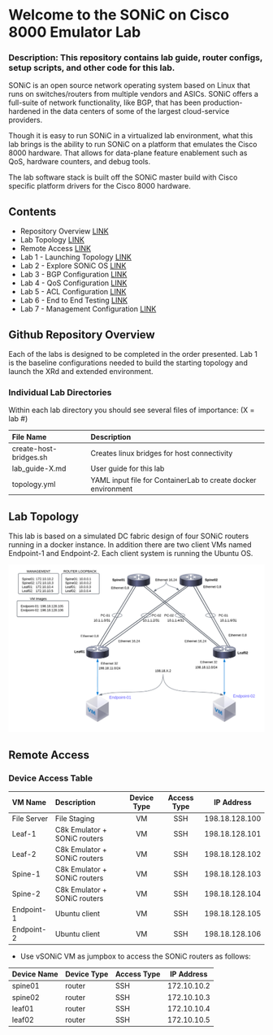 # Welcome to the SONiC on Cisco 8000 Emulator Lab

### Description: This repository contains lab guide, router configs, setup scripts, and other code for this lab.

SONiC is an open source network operating system based on Linux that runs on switches/routers from multiple vendors and ASICs. SONiC offers a full-suite of network functionality, like BGP, that has been production-hardened in the data centers of some of the largest cloud-service providers.

Though it is easy to run SONiC in a virtualized lab environment, what this lab brings is the ability to run SONiC on a platform that emulates the Cisco 8000 hardware. That allows for data-plane feature enablement such as QoS, hardware counters, and debug tools. 

The lab software stack is built off the SONiC master build with Cisco specific platform drivers for the Cisco 8000 hardware.

## Contents
* Repository Overview [LINK](#git-repository-overview)
* Lab Topology [LINK](#lab-topology)
* Remote Access [LINK](#remote-access)
* Lab 1 - Launching Topology [LINK](lab_exercise_1.md)
* Lab 2 - Explore SONiC OS [LINK](lab_exercise_2.md)
* Lab 3 - BGP Configuration [LINK](lab_exercise_3.md)
* Lab 4 - QoS Configuration [LINK](lab_exercise_4.md)
* Lab 5 - ACL Configuration [LINK](lab_exercise_5.md)
* Lab 6 - End to End Testing [LINK](lab_exercise_6.md)
* Lab 7 - Management Configuration [LINK](lab_7/lab_7-guide.md)

## Github Repository Overview
Each of the labs is designed to be completed in the order presented. Lab 1 is the baseline configurations 
needed to build the starting topology and launch the XRd and extended environment.

### Individual Lab Directories
Within each lab directory you should see several files of importance:
(X = lab #)

| File Name                | Description                                                   |
|:-------------------------|:--------------------------------------------------------------|
| create-host-bridges.sh   | Creates linux bridges for host connectivity                   |
| lab_guide-X.md           | User guide for this lab                                       |
| topology.yml             | YAML input file for ContainerLab to create docker environment |

## Lab Topology

This lab is based on a simulated DC fabric design of four SONiC routers running in a docker instance. In addition there are two client VMs named Endpoint-1 and Endpoint-2. Each client system is running the Ubuntu OS.

![Lab Topology](topo-drawings/sonic-4-node-topology.png)

## Remote Access


### Device Access Table
| VM Name        | Description                  | Device Type | Access Type |   IP Address    |
|:---------------|:-----------------------------|:-----------:|:-----------:|:---------------:|
| File Server    | File Staging                 | VM          | SSH         | 198.18.128.100  |
| Leaf-1         | C8k Emulator + SONiC routers | VM          | SSH         | 198.18.128.101  |
| Leaf-2         | C8k Emulator + SONiC routers | VM          | SSH         | 198.18.128.102  |
| Spine-1        | C8k Emulator + SONiC routers | VM          | SSH         | 198.18.128.103  |
| Spine-2        | C8k Emulator + SONiC routers | VM          | SSH         | 198.18.128.104  |
| Endpoint-1     | Ubuntu client                | VM          | SSH         | 198.18.128.105  |
| Endpoint-2     | Ubuntu client                | VM          | SSH         | 198.18.128.106  |


* Use vSONiC VM as jumpbox to access the SONiC routers as follows:

| Device Name    | Device Type | Access Type |   IP Address    |                                           
|:---------------|:------------|:------------|:---------------:|                          
| spine01        | router      | SSH         | 172.10.10.2     |
| spine02        | router      | SSH         | 172.10.10.3     |
| leaf01         | router      | SSH         | 172.10.10.4     |
| leaf02         | router      | SSH         | 172.10.10.5     |

